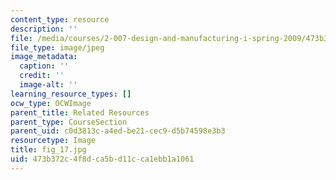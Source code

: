 ```yaml
---
content_type: resource
description: ''
file: /media/courses/2-007-design-and-manufacturing-i-spring-2009/473b372c4f8dca5bd11cca1ebb1a1061_fig_17.jpg
file_type: image/jpeg
image_metadata:
  caption: ''
  credit: ''
  image-alt: ''
learning_resource_types: []
ocw_type: OCWImage
parent_title: Related Resources
parent_type: CourseSection
parent_uid: c0d3813c-a4ed-be21-cec9-d5b74598e3b3
resourcetype: Image
title: fig_17.jpg
uid: 473b372c-4f8d-ca5b-d11c-ca1ebb1a1061
---
```

